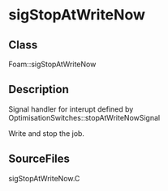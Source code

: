 # sigStopAtWriteNow 
## Class
Foam::sigStopAtWriteNow

## Description
Signal handler for interupt defined by
        OptimisationSwitches::stopAtWriteNowSignal

Write and stop the job.

## SourceFiles
sigStopAtWriteNow.C

